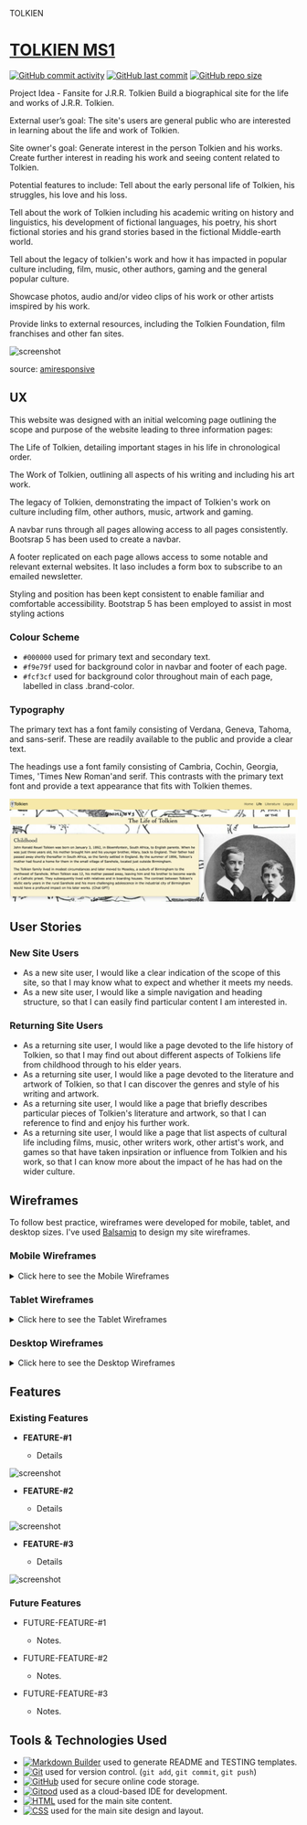 TOLKIEN

# [TOLKIEN MS1](https://ironmonkeynuts.github.io/Tolkien-MS1)

[![GitHub commit activity](https://img.shields.io/github/commit-activity/t/Ironmonkeynuts/Tolkien-MS1)](https://github.com/Ironmonkeynuts/Tolkien-MS1/commits/main)
[![GitHub last commit](https://img.shields.io/github/last-commit/Ironmonkeynuts/Tolkien-MS1)](https://github.com/Ironmonkeynuts/Tolkien-MS1/commits/main)
[![GitHub repo size](https://img.shields.io/github/repo-size/Ironmonkeynuts/Tolkien-MS1)](https://github.com/Ironmonkeynuts/Tolkien-MS1)

Project Idea - Fansite for J.R.R. Tolkien
Build a biographical site for the life and works of J.R.R. Tolkien.

External user’s goal:
The site's users are general public who are interested in learning about the life and work of Tolkien.

Site owner's goal:
Generate interest in the person Tolkien and his works. Create further interest in reading his work and seeing content related to Tolkien.

Potential features to include:
Tell about the early personal life of Tolkien, his struggles, his love and his loss.

Tell about the work of Tolkien including his academic writing on history and linguistics, his development of fictional languages, his poetry, his short fictional stories and his grand stories based in the fictional Middle-earth world.

Tell about the legacy of tolkien's work and how it has impacted in popular culture including, film, music, other authors, gaming and the general popular culture.

Showcase photos, audio and/or video clips of his work or other artists imspired by his work.

Provide links to external resources, including the Tolkien Foundation, film franchises and other fan sites.

![screenshot](documentation/mockup.png)

source: [amiresponsive](https://ui.dev/amiresponsive?url=https://ironmonkeynuts.github.io/Tolkien-MS1)

## UX

This website was designed with an initial welcoming page outlining the scope and purpose of the website leading to three information pages:

The Life of Tolkien, detailing important stages in his life in chronological order.

The Work of Tolkien, outlining all aspects of his writing and including his art work.

The legacy of Tolkien, demonstrating the impact of Tolkien's work on culture including film, other authors, music, artwork and gaming.

A navbar runs through all pages allowing access to all pages consistently. Bootsrap 5 has been used to create a navbar.

A footer replicated on each page allows access to some notable and relevant external websites. It laso includes a form box to subscribe to an emailed newsletter. 

Styling and position has been kept consistent to enable familiar and comfortable accessibility. Bootstrap 5 has been employed to assist in most styling actions

### Colour Scheme

- `#000000` used for primary text and secondary text.
- `#f9e79f` used for background color in navbar and footer of each page.
- `#fcf3cf` used for background color throughout main of each page, labelled in class .brand-color.

### Typography

The primary text has a font family consisting of Verdana, Geneva, Tahoma, and sans-serif. These are readily available to the public and provide a clear text. 

The headings use a font family consisting of Cambria, Cochin, Georgia, Times, 'Times New Roman'and serif. This contrasts with the primary text font and provide a text appearance that fits with Tolkien themes.

![screenshot](assets/images/screenshot-typography.png)

## User Stories

### New Site Users

- As a new site user, I would like a clear indication of the scope of this site, so that I may know what to expect and whether it meets my needs.
- As a new site user, I would like a simple navigation and heading structure, so that I can easily find particular content I am interested in.

### Returning Site Users

- As a returning site user, I would like a page devoted to the life history of Tolkien, so that I may find out about different aspects of Tolkiens life from childhood through to his elder years.
- As a returning site user, I would like a page devoted to the literature and artwork of Tolkien, so that I can discover the genres and style of his writing and artwork.
- As a returning site user, I would like a page that briefly describes particular pieces of Tolkien's literature and artwork, so that I can reference to find and enjoy his further work.
- As a returning site user, I would like a page that list aspects of cultural life including films, music, other writers work, other artist's work, and games so that have taken inpsiration or influence from Tolkien and his work, so that I can know more about the impact of he has had on the wider culture.

## Wireframes

To follow best practice, wireframes were developed for mobile, tablet, and desktop sizes.
I've used [Balsamiq](https://balsamiq.com/wireframes) to design my site wireframes.

### Mobile Wireframes

<details>
<summary> Click here to see the Mobile Wireframes </summary>

Home
  - ![screenshot](documentation/wireframes/)

Life
  - ![screenshot](documentation/wireframes/)

Literature
  - ![screenshot](documentation/wireframes/)

Legacy
  - ![screenshot](documentation/wireframes/)

</details>

### Tablet Wireframes

<details>
<summary> Click here to see the Tablet Wireframes </summary>

Home
  - ![screenshot](documentation/wireframes/)

Life
  - ![screenshot](documentation/wireframes/)

Literature
  - ![screenshot](documentation/wireframes/)

Legacy
  - ![screenshot](documentation/wireframes/)

</details>

### Desktop Wireframes

<details>
<summary> Click here to see the Desktop Wireframes </summary>

Home
  - ![screenshot](documentation/wireframes/)

Life
  - ![screenshot](documentation/wireframes/)

Literature
  - ![screenshot](documentation/wireframes/)

Legacy
  - ![screenshot](documentation/wireframes/)

</details>

## Features

### Existing Features

- **FEATURE-#1**

    - Details

![screenshot](documentation/features/)

- **FEATURE-#2**

    - Details

![screenshot](documentation/features/)

- **FEATURE-#3**

    - Details

![screenshot](documentation/features/)

### Future Features

- FUTURE-FEATURE-#1
    - Notes.

- FUTURE-FEATURE-#2
    - Notes.

- FUTURE-FEATURE-#3
    - Notes.

## Tools & Technologies Used

- [![Markdown Builder](https://img.shields.io/badge/Markdown_Builder-grey?logo=markdown&logoColor=000000)](https://tim.2bn.dev/markdown-builder) used to generate README and TESTING templates.
- [![Git](https://img.shields.io/badge/Git-grey?logo=git&logoColor=F05032)](https://git-scm.com) used for version control. (`git add`, `git commit`, `git push`)
- [![GitHub](https://img.shields.io/badge/GitHub-grey?logo=github&logoColor=181717)](https://github.com) used for secure online code storage.
- [![Gitpod](https://img.shields.io/badge/Gitpod-grey?logo=gitpod&logoColor=FFAE33)](https://gitpod.io) used as a cloud-based IDE for development.
- [![HTML](https://img.shields.io/badge/HTML-grey?logo=html5&logoColor=E34F26)](https://en.wikipedia.org/wiki/HTML) used for the main site content.
- [![CSS](https://img.shields.io/badge/CSS-grey?logo=css3&logoColor=1572B6)](https://en.wikipedia.org/wiki/CSS) used for the main site design and layout.